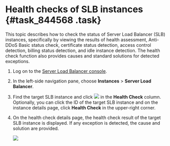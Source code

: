 # Health checks of SLB instances {#task_844568 .task}

This topic describes how to check the status of Server Load Balancer \(SLB\) instances, specifically by viewing the results of health assessment, Anti-DDoS Basic status check, certificate status detection, access control detection, billing status detection, and idle instance detection. The health check function also provides causes and standard solutions for detected exceptions.

1.  Log on to the [Server Load Balancer console](https://slb.console.aliyun.com/slb). 
2.  In the left-side navigation pane, choose **Instances** \> **Server Load Balancer**.
3.  Find the target SLB instance and click ![](http://static-aliyun-doc.oss-cn-hangzhou.aliyuncs.com/assets/img/682820/156454836850151_en-US.png) in the **Health Check** column. Optionally, you can click the ID of the target SLB instance and on the instance details page, click **Health Check** in the upper-right corner.
4.  On the health check details page, the health check result of the target SLB instance is displayed. If any exception is detected, the cause and solution are provided. 

    ![](http://static-aliyun-doc.oss-cn-hangzhou.aliyuncs.com/assets/img/682820/156454836850155_en-US.png)


